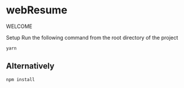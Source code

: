 # webResume
 WELCOME

 Setup
 Run the following command from the root directory of the project

 ```yarn ```

 Alternatively
 --------------
 
 ```npm install```